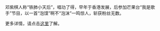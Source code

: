 邓紫棋人称“铁肺小天后”，唱功了得，早年于香港发展，后参加芒果台“我是歌手”节目，以一首“泡馍”啊不“泡沫”一鸣惊人，斩获粉丝无数。

更多详情，请点击[这里](https://baike.baidu.com/item/%E9%82%93%E7%B4%AB%E6%A3%8B)了解。